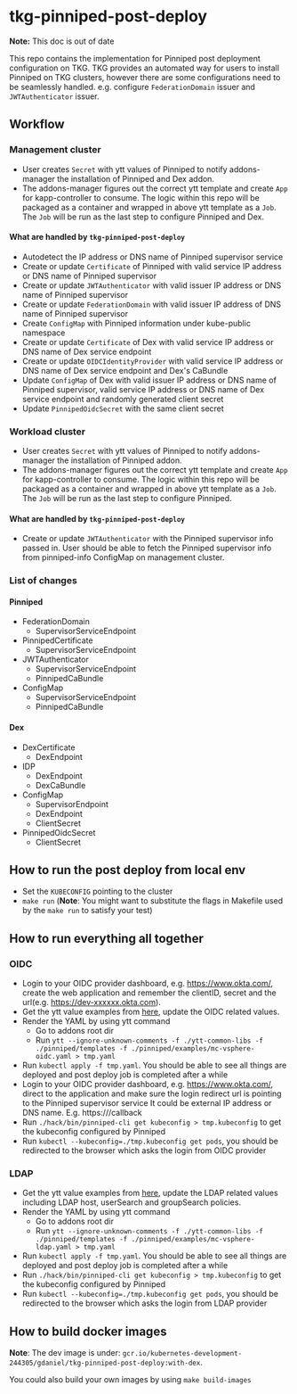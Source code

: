 # tkg-pinniped-post-deploy

**Note:** This doc is out of date

This repo contains the implementation for Pinniped post deployment configuration on TKG. TKG provides an automated way 
for users to install Pinniped on TKG clusters, however there are some configurations need to be seamlessly handled. e.g. 
configure `FederationDomain` issuer and `JWTAuthenticator` issuer. 

## Workflow

### Management cluster

- User creates `Secret` with ytt values of Pinniped to notify addons-manager the installation of Pinniped and Dex addon.
- The addons-manager figures out the correct ytt template and create `App` for kapp-controller to consume. The logic
  within this repo will be packaged as a container and wrapped in above ytt template as a `Job`. The `Job` will be run
  as the last step to configure Pinniped and Dex.

#### What are handled by `tkg-pinniped-post-deploy`

- Autodetect the IP address or DNS name of Pinniped supervisor service
- Create or update `Certificate` of Pinniped with valid service IP address or DNS name of Pinniped supervisor
- Create or update `JWTAuthenticator` with valid issuer IP address or DNS name of Pinniped supervisor
- Create or update `FederationDomain` with valid issuer IP address of DNS name of Pinniped supervisor
- Create `ConfigMap` with Pinniped information under kube-public namespace
- Create or update `Certificate` of Dex with valid service IP address or DNS name of Dex service endpoint
- Create or update `OIDCIdentityProvider` with valid service IP address or DNS name of Dex service endpoint and Dex's CaBundle
- Update `ConfigMap` of Dex with valid issuer IP address or DNS name of Pinniped supervisor, valid service IP address or DNS name of Dex service endpoint and randomly generated client secret
- Update `PinnipedOidcSecret` with the same client secret
  
### Workload cluster

- User creates `Secret` with ytt values of Pinniped to notify addons-manager the installation of Pinniped addon.
- The addons-manager figures out the correct ytt template and create `App` for kapp-controller to consume. The logic
  within this repo will be packaged as a container and wrapped in above ytt template as a `Job`. The `Job` will be run
  as the last step to configure Pinniped.

#### What are handled by `tkg-pinniped-post-deploy`

- Create or update `JWTAuthenticator` with the Pinniped supervisor info passed in. User should be able to fetch the Pinniped
  supervisor info from pinniped-info ConfigMap on management cluster.

### List of changes

#### Pinniped
* FederationDomain
  * SupervisorServiceEndpoint
* PinnipedCertificate
  * SupervisorServiceEndpoint
* JWTAuthenticator
  * SupervisorServiceEndpoint
  * PinnipedCaBundle
* ConfigMap
  * SupervisorServiceEndpoint
  * PinnipedCaBundle
  
#### Dex
* DexCertificate
  * DexEndpoint
* IDP
  * DexEndpoint
  * DexCaBundle
* ConfigMap
  * SupervisorEndpoint
  * DexEndpoint
  * ClientSecret
* PinnipedOidcSecret
  * ClientSecret

## How to run the post deploy from local env

- Set the `KUBECONFIG` pointing to the cluster
- `make run` (**Note**: You might want to substitute the flags in Makefile used by the `make run` to satisfy your test)

## How to run everything all together

### OIDC

- Login to your OIDC provider dashboard, e.g. https://www.okta.com/, create the web application and remember the clientID, secret and the url(e.g. https://dev-xxxxxx.okta.com). 
- Get the ytt value examples from [here](../examples), update the OIDC related values.
- Render the YAML by using ytt command
  - Go to addons root dir
  - Run `ytt --ignore-unknown-comments -f ./ytt-common-libs -f ./pinniped/templates -f ./pinniped/examples/mc-vsphere-oidc.yaml > tmp.yaml`
- Run `kubectl apply -f tmp.yaml`. You should be able to see all things are deployed and post deploy job is completed after a while
- Login to your OIDC provider dashboard, e.g. https://www.okta.com/, direct to the application and make sure the login redirect url is pointing to the Pinniped supervisor service
  It could be external IP address or DNS name. E.g. https://<pinniped-supervisor-svc-ip>/callback
- Run `./hack/bin/pinniped-cli get kubeconfig > tmp.kubeconfig` to get the kubeconfig configured by Pinniped
- Run `kubectl --kubeconfig=./tmp.kubeconfig get pods`, you should be redirected to the browser which asks the login from OIDC provider

### LDAP 

- Get the ytt value examples from [here](../examples), update the LDAP related values including LDAP host, userSearch and groupSearch policies.
- Render the YAML by using ytt command
  - Go to addons root dir
  - Run `ytt --ignore-unknown-comments -f ./ytt-common-libs -f ./pinniped/templates -f ./pinniped/examples/mc-vsphere-ldap.yaml > tmp.yaml`
- Run `kubectl apply -f tmp.yaml`. You should be able to see all things are deployed and post deploy job is completed after a while
- Run `./hack/bin/pinniped-cli get kubeconfig > tmp.kubeconfig` to get the kubeconfig configured by Pinniped
- Run `kubectl --kubeconfig=./tmp.kubeconfig get pods`, you should be redirected to the browser which asks the login from LDAP provider

## How to build docker images

**Note**: The dev image is under: `gcr.io/kubernetes-development-244305/gdaniel/tkg-pinniped-post-deploy:with-dex`. 

You could also build your own images by using `make build-images`
